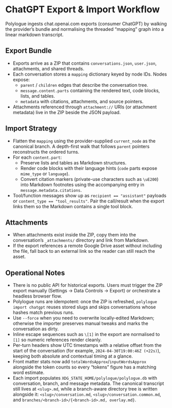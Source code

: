# ChatGPT Export & Import Workflow

Polylogue ingests chat.openai.com exports (consumer ChatGPT) by walking the provider’s bundle and normalising the threaded “mapping” graph into a linear markdown transcript.

## Export Bundle

- Exports arrive as a ZIP that contains `conversations.json`, `user.json`, attachments, and shared threads.
- Each conversation stores a `mapping` dictionary keyed by node IDs. Nodes expose:
  - `parent` / `children` edges that describe the conversation tree.
  - `message.content.parts` containing the rendered text, code blocks, lists, and tables.
  - `metadata` with citations, attachments, and source pointers.
- Attachments referenced through `attachment://` URIs (or attachment metadata) live in the ZIP beside the JSON payload.

## Import Strategy

- Flatten the `mapping` using the provider-supplied `current_node` as the canonical branch. A depth-first walk that follows `parent` pointers reconstructs the ordered turns.
- For each `content.part`:
  - Preserve lists and tables as Markdown structures.
  - Render code blocks with their language hints (`code` parts expose `mime_type` or `language`).
  - Convert citation markers (private-use characters such as `\uE200`) into Markdown footnotes using the accompanying entry in `message.metadata.citations`.
- Tool/function messages show up as `recipient == "assistant"` payloads or `content_type == "tool_results"`. Pair the call/result when the export links them so the Markdown contains a single tool block.

## Attachments

- When attachments exist inside the ZIP, copy them into the conversation’s `_attachments/` directory and link from Markdown.
- If the export references a remote Google Drive asset without including the file, fall back to an external link so the reader can still reach the asset.

## Operational Notes

- There is no public API for historical exports. Users must trigger the ZIP export manually (Settings → Data Controls → Export) or orchestrate a headless browser flow.
- Polylogue runs are idempotent: once the ZIP is refreshed, `polylogue import chatgpt` reuses stored slugs and skips conversations whose hashes match previous runs.
- Use `--force` when you need to overwrite locally-edited Markdown; otherwise the importer preserves manual tweaks and marks the conversation as dirty.
- Inline escape sequences such as `\[1]` in the export are normalised to `[1]` so numeric references render cleanly.
- Per-turn headers show UTC timestamps with a relative offset from the start of the conversation (for example, `2024-04-30T19:00:46Z (+22s)`), keeping both absolute and contextual timing at a glance.
- Front matter stats now add `totalWordsApprox`/`inputWordsApprox` alongside the token counts so every “tokens” figure has a matching word estimate.
- Each import populates `XDG_STATE_HOME/polylogue/polylogue.db` with conversation, branch, and message metadata. The canonical transcript still lives at `<slug>.md`, while a branch-aware directory tree is written alongside it: `<slug>/conversation.md`, `<slug>/conversation.common.md`, and `branches/<branch-id>/{<branch-id>.md, overlay.md}`.
